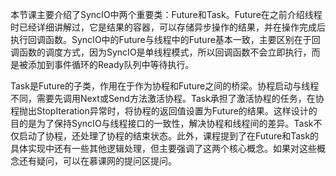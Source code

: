 本节课主要介绍了SyncIO中两个重要类：Future和Task。Future在之前介绍线程时已经详细讲解过，它是结果的容器，可以存储异步操作的结果，并在操作完成后执行回调函数。SyncIO中的Future与线程中的Future基本一致，主要区别在于回调函数的调度方式，因为SyncIO是单线程模式，所以回调函数不会立即执行，而是被添加到事件循环的Ready队列中等待执行。

Task是Future的子类，作用在于作为协程和Future之间的桥梁。协程启动与线程不同，需要先调用Next或Send方法激活协程。Task承担了激活协程的任务，在协程抛出StopIteration异常时，将协程的返回值设置为Future的结果。这样设计的目的是为了保持SyncIO与线程接口的一致性，解决协程和线程间的差异。Task不仅启动了协程，还处理了协程的结束状态。此外，课程提到了在Future和Task的具体实现中还有一些其他逻辑处理，但主要强调了这两个核心概念。如果对这些概念还有疑问，可以在慕课网的提问区提问。